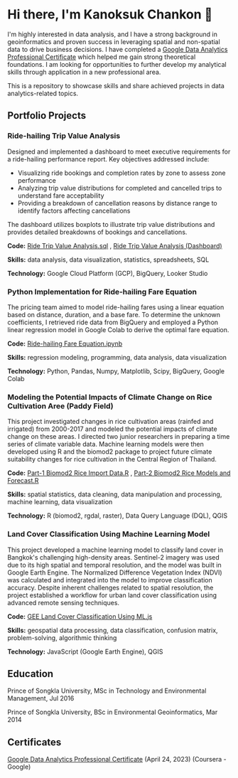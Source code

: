 # Hi there, I'm Kanoksuk Chankon 👋
I'm highly interested in data analysis, and I have a strong background in geoinformatics and proven success in leveraging spatial and non-spatial data to drive business decisions. I have completed a [Google Data Analytics Professional Certificate](https://coursera.org/share/4e0a655f9eaf3befdaa66b1bb233ad89) which helped me gain strong theoretical foundations. I am looking for opportunities to further develop my analytical skills through application in a new professional area.

This is a repository to showcase skills and share achieved projects in data analytics-related topics.

## Portfolio Projects

### Ride-hailing Trip Value Analysis

Designed and implemented a dashboard to meet executive requirements for a ride-hailing performance report. 
Key objectives addressed include:

- Visualizing ride bookings and completion rates by zone to assess zone performance    
- Analyzing trip value distributions for completed and cancelled trips to understand fare acceptability    
- Providing a breakdown of cancellation reasons by distance range to identify factors affecting cancellations    

The dashboard utilizes boxplots to illustrate trip value distributions and provides detailed breakdowns of bookings and cancellations.

**Code:** [Ride Trip Value Analysis.sql](https://github.com/Kanoksuk-C/portfolio-projects/blob/a7ea35e4b84cf3a6bb8cadc1d31b8f166d02ecfb/Ride%20Trip%20Value%20Analysis.sql) , 
[Ride Trip Value Analysis (Dashboard)](https://github.com/Kanoksuk-C/portfolio-projects/blob/a7ea35e4b84cf3a6bb8cadc1d31b8f166d02ecfb/Ride%20Trip%20Value%20Analysis%20(Dashboard).pdf)

**Skills:** data analysis, data visualization, statistics, spreadsheets, SQL

**Technology:** Google Cloud Platform (GCP), BigQuery, Looker Studio

### Python Implementation for Ride-hailing Fare Equation
The pricing team aimed to model ride-hailing fares using a linear equation based on distance, duration, and a base fare.
To determine the unknown coefficients, I retrieved ride data from BigQuery and employed a Python linear regression model in Google Colab to derive the optimal fare equation.

**Code:** [Ride-hailing Fare Equation.ipynb](https://github.com/Kanoksuk-C/portfolio-projects/blob/12d3f3407d5c78f4772f015df3f8994c6e5dea17/Ride-hailing%20Fare%20Equation.ipynb)

**Skills:** regression modeling, programming, data analysis, data visualization

**Technology:** Python, Pandas, Numpy, Matplotlib, Scipy, BigQuery, Google Colab

### Modeling the Potential Impacts of Climate Change on Rice Cultivation Aree (Paddy Field)
This project investigated changes in rice cultivation areas (rainfed and irrigated) from 2000-2017 and modeled the potential impacts of climate change on these areas.
I directed two junior researchers in preparing a time series of climate variable data. 
Machine learning models were then developed using R and the biomod2 package to project future climate suitability changes for rice cultivation in the Central Region of Thailand.

**Code:** [Part-1 Biomod2 Rice Import Data.R](https://github.com/Kanoksuk-C/portfolio-projects/blob/12d3f3407d5c78f4772f015df3f8994c6e5dea17/Part-1_Biomod2_Rice_Import_Data.R) 
, [Part-2 Biomod2 Rice Models and Forecast.R](https://github.com/Kanoksuk-C/portfolio-projects/blob/12d3f3407d5c78f4772f015df3f8994c6e5dea17/Part-2_Biomod2_Rice_Models_And_Forecast.R)

**Skills:** spatial statistics, data cleaning, data manipulation and processing, machine learning, data visualization

**Technology:** R (biomod2, rgdal, raster), Data Query Language (DQL), QGIS

### Land Cover Classification Using Machine Learning Model

This project developed a machine learning model to classify land cover in Bangkok's challenging high-density areas. 
Sentinel-2 imagery was used due to its high spatial and temporal resolution, and the model was built in Google Earth Engine.
The Normalized Difference Vegetation Index (NDVI) was calculated and integrated into the model to improve classification accuracy. 
Despite inherent challenges related to spatial resolution, the project established a workflow for urban land cover classification using advanced remote sensing techniques.

**Code:** [GEE Land Cover Classification Using ML.js](https://github.com/Kanoksuk-C/portfolio-projects/blob/12d3f3407d5c78f4772f015df3f8994c6e5dea17/GEE_Land_Cover_Classification_Using_ML.js)

**Skills:** geospatial data processing, data classification, confusion matrix, problem-solving, algorithmic thinking

**Technology:** JavaScript (Google Earth Engine), QGIS

## Education
Prince of Songkla University, MSc in Technology and Environmental Management, Jul 2016

Prince of Songkla University, BSc in Environmental Geoinformatics, Mar 2014

## Certificates
[Google Data Analytics Professional Certificate](https://coursera.org/share/4e0a655f9eaf3befdaa66b1bb233ad89) (April 24, 2023) (Coursera - Google)


<!--
**Kanoksuk-C/kanoksuk-c** is a ✨ _special_ ✨ repository because its `README.md` (this file) appears on your GitHub profile.

Here are some ideas to get you started:

- 🔭 I’m currently working on ...
- 🌱 I’m currently learning ...
- 👯 I’m looking to collaborate on ...
- 🤔 I’m looking for help with ...
- 💬 Ask me about ...
- 📫 How to reach me: ...
- 😄 Pronouns: ...
- ⚡ Fun fact: ...
>
